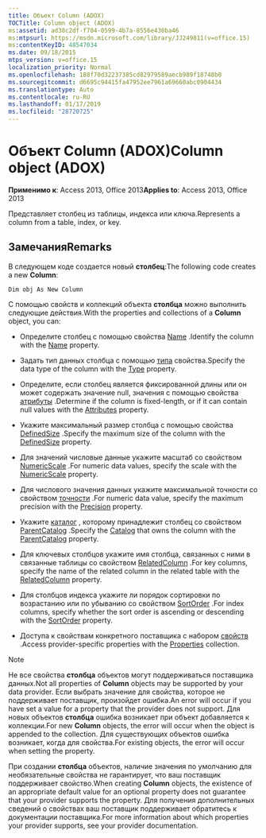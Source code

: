 ```yaml
---
title: Объект Column (ADOX)
TOCTitle: Column object (ADOX)
ms:assetid: ad38c2df-f704-0599-4b7a-8556e430ba46
ms:mtpsurl: https://msdn.microsoft.com/library/JJ249811(v=office.15)
ms:contentKeyID: 48547034
ms.date: 09/18/2015
mtps_version: v=office.15
localization_priority: Normal
ms.openlocfilehash: 188f70d32237385cd82979589aecb989f18748b0
ms.sourcegitcommit: d6695c94415fa47952ee7961a69660abc0904434
ms.translationtype: Auto
ms.contentlocale: ru-RU
ms.lasthandoff: 01/17/2019
ms.locfileid: "28720725"
---
```

# <a name="column-object-adox"></a><span data-ttu-id="817d8-102">Объект Column (ADOX)</span><span class="sxs-lookup"><span data-stu-id="817d8-102">Column object (ADOX)</span></span>


<span data-ttu-id="817d8-103">**Применимо к**: Access 2013, Office 2013</span><span class="sxs-lookup"><span data-stu-id="817d8-103">**Applies to**: Access 2013, Office 2013</span></span>

<span data-ttu-id="817d8-104">Представляет столбец из таблицы, индекса или ключа.</span><span class="sxs-lookup"><span data-stu-id="817d8-104">Represents a column from a table, index, or key.</span></span>

## <a name="remarks"></a><span data-ttu-id="817d8-105">Замечания</span><span class="sxs-lookup"><span data-stu-id="817d8-105">Remarks</span></span>

<span data-ttu-id="817d8-106">В следующем коде создается новый **столбец**:</span><span class="sxs-lookup"><span data-stu-id="817d8-106">The following code creates a new **Column**:</span></span>

`Dim obj As New Column`

<span data-ttu-id="817d8-107">С помощью свойств и коллекций объекта **столбца** можно выполнить следующие действия.</span><span class="sxs-lookup"><span data-stu-id="817d8-107">With the properties and collections of a **Column** object, you can:</span></span>

  - <span data-ttu-id="817d8-108">Определите столбец с помощью свойства [Name](name-property-adox.md) .</span><span class="sxs-lookup"><span data-stu-id="817d8-108">Identify the column with the [Name](name-property-adox.md) property.</span></span>

  - <span data-ttu-id="817d8-109">Задать тип данных столбца с помощью [типа](https://docs.microsoft.com/office/vba/access/concepts/miscellaneous/type-property-columnadox) свойства.</span><span class="sxs-lookup"><span data-stu-id="817d8-109">Specify the data type of the column with the [Type](https://docs.microsoft.com/office/vba/access/concepts/miscellaneous/type-property-columnadox) property.</span></span>

  - <span data-ttu-id="817d8-110">Определите, если столбец является фиксированной длины или он может содержать значение null, значения с помощью свойства [атрибуты](attributes-property-adox.md) .</span><span class="sxs-lookup"><span data-stu-id="817d8-110">Determine if the column is fixed-length, or if it can contain null values with the [Attributes](attributes-property-adox.md) property.</span></span>

  - <span data-ttu-id="817d8-111">Укажите максимальный размер столбца с помощью свойства [DefinedSize](definedsize-property-adox.md) .</span><span class="sxs-lookup"><span data-stu-id="817d8-111">Specify the maximum size of the column with the [DefinedSize](definedsize-property-adox.md) property.</span></span>

  - <span data-ttu-id="817d8-112">Для значений числовые данные укажите масштаб со свойством [NumericScale](numericscale-property-adox.md) .</span><span class="sxs-lookup"><span data-stu-id="817d8-112">For numeric data values, specify the scale with the [NumericScale](numericscale-property-adox.md) property.</span></span>

  - <span data-ttu-id="817d8-113">Для числового значения данных укажите максимальной точности со свойством [точности](precision-property-adox.md) .</span><span class="sxs-lookup"><span data-stu-id="817d8-113">For numeric data value, specify the maximum precision with the [Precision](precision-property-adox.md) property.</span></span>

  - <span data-ttu-id="817d8-114">Укажите [каталог](catalog-object-adox.md) , которому принадлежит столбец со свойством [ParentCatalog](parentcatalog-property-adox.md) .</span><span class="sxs-lookup"><span data-stu-id="817d8-114">Specify the [Catalog](catalog-object-adox.md) that owns the column with the [ParentCatalog](parentcatalog-property-adox.md) property.</span></span>

  - <span data-ttu-id="817d8-115">Для ключевых столбцов укажите имя столбца, связанных с ними в связанные таблицы со свойством [RelatedColumn](relatedcolumn-property-adox.md) .</span><span class="sxs-lookup"><span data-stu-id="817d8-115">For key columns, specify the name of the related column in the related table with the [RelatedColumn](relatedcolumn-property-adox.md) property.</span></span>

  - <span data-ttu-id="817d8-116">Для столбцов индекса укажите ли порядок сортировки по возрастанию или по убыванию со свойством [SortOrder](sortorder-property-adox.md) .</span><span class="sxs-lookup"><span data-stu-id="817d8-116">For index columns, specify whether the sort order is ascending or descending with the [SortOrder](sortorder-property-adox.md) property.</span></span>

  - <span data-ttu-id="817d8-117">Доступа к свойствам конкретного поставщика с набором [свойств](properties-collection-ado.md) .</span><span class="sxs-lookup"><span data-stu-id="817d8-117">Access provider-specific properties with the [Properties](properties-collection-ado.md) collection.</span></span>


> [!NOTE]
> <span data-ttu-id="817d8-118">Не все свойства **столбца** объектов могут поддерживаться поставщика данных.</span><span class="sxs-lookup"><span data-stu-id="817d8-118">Not all properties of **Column** objects may be supported by your data provider.</span></span> <span data-ttu-id="817d8-119">Если выбрать значение для свойства, которое не поддерживает поставщик, произойдет ошибка.</span><span class="sxs-lookup"><span data-stu-id="817d8-119">An error will occur if you have set a value for a property that the provider does not support.</span></span> <span data-ttu-id="817d8-120">Для новых объектов **столбца** ошибка возникает при объект добавляется к коллекции.</span><span class="sxs-lookup"><span data-stu-id="817d8-120">For new **Column** objects, the error will occur when the object is appended to the collection.</span></span> <span data-ttu-id="817d8-121">Для существующих объектов ошибка возникает, когда для свойства.</span><span class="sxs-lookup"><span data-stu-id="817d8-121">For existing objects, the error will occur when setting the property.</span></span>
> 
> <span data-ttu-id="817d8-122">При создании **столбца** объектов, наличие значения по умолчанию для необязательные свойства не гарантирует, что ваш поставщик поддерживает свойство.</span><span class="sxs-lookup"><span data-stu-id="817d8-122">When creating **Column** objects, the existence of an appropriate default value for an optional property does not guarantee that your provider supports the property.</span></span> <span data-ttu-id="817d8-123">Для получения дополнительных сведений о свойствах ваш поставщик поддерживает обратитесь к документации поставщика.</span><span class="sxs-lookup"><span data-stu-id="817d8-123">For more information about which properties your provider supports, see your provider documentation.</span></span>

